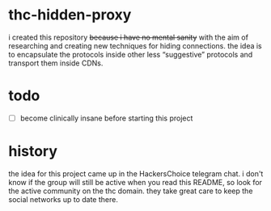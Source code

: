 # thc-hidden-proxy
i created this repository ~~because i have no mental sanity~~ with the aim of researching and creating new techniques for hiding connections. the idea is to encapsulate the protocols inside other less “suggestive” protocols and transport them inside CDNs.

# todo
- [ ] become clinically insane before starting this project

# history
the idea for this project came up in the HackersChoice telegram chat. i don't know if the group will still be active when you read this README, so look for the active community on the thc domain. they take great care to keep the social networks up to date there.
